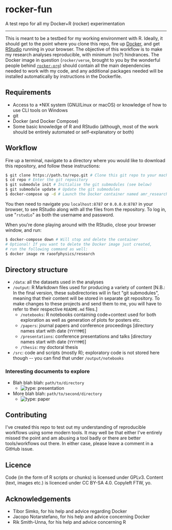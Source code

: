 # rocker-fun

A test repo for all my Docker+R (rocker) experimentation

---

This is meant to be a testbed for my working environment with R.
Ideally, it should get to the point where you clone this repo, fire up [Docker](https://www.docker.com/), and get [RStudio](https://www.rstudio.com/) running in your browser.
The objective of this workflow is to make my research analyses reproducible, with minimum (no?) hindrances.
The Docker image in question (`rocker/verse`, brought to you by the wonderful people behind [`rocker-org`](https://github.com/rocker-org)) should contain all the main dependencies needed to work with my code, and any additional packages needed will be installed automatically by instructions in the Dockerfile.

## Requirements

- Access to a \*NIX system (GNU/Linux or macOS) or knowledge of how to use CLI tools on Windows
- git
- Docker (and Docker Compose)
- Some basic knowledge of R and RStudio (although, most of the work should be entirely automated or self-explanatory or both)

## Workflow

Fire up a terminal, navigate to a directory where you would like to download this repository, and follow these instructions:

```bash
$ git clone https://path.to/repo.git # Clone this git repo to your machine
$ cd repo # Enter the git repository
$ git submodule init # Initialise the git submodules (see below)
$ git submodule update # Update the git submodules
$ docker-compose up -d # Launch the Docker container named amr_research
```

You then need to navigate you `localhost:8787` or `0.0.0.0:8787` in your browser, to see RStudio along with all the files from the repository.
To log in, use "`rstudio`" as both the username and password.

When you're done playing around with the RStudio, close your browser window, and run:

```bash
$ docker-compose down # Will stop and delete the container
# Optional! If you want to delete the Docker image just created,
# run the following command as well:
$ docker image rm raoofphysics/research
```

## Directory structure

- `/data`: all the datasets used in the analyses
- `/output`: R Markdown files used for producing a variety of content [N.B.: In the final version, these subdirectories will in fact "git submodules", meaning that their content will be stored in separate git repository. To make changes to these projects and send them to me, you will have to refer to their respective `README.md` files.]
    - `/notebooks`: R notebooks containing code+context used for both exploration as well as generation of plots for posters etc.
    - `/papers`: journal papers and conference proceedings [directory names start with date (`YYYYMM`)]
    - `/presentations`: conference presentations and talks [directory names start with date (`YYYYMM`)]
    - `/thesis`: my doctoral thesis
- `/src`: code and scripts (mostly R); exploratory code is not stored here though -- you can find that under `/output/notebooks`

### Interesting documents to explore

- Blah blah blah: `path/to/directory`
    - ![type: presentation](https://img.shields.io/badge/type-presentation-blue.svg)
- More blah blah: `path/to/second/directory`
    - ![type: paper](https://img.shields.io/badge/type-paper-blue.svg)

## Contributing

I've created this repo to test out my understanding of reproducible workflows using some modern tools.
It may well be that either I've entirely missed the point and am abusing a tool badly or there are better tools/workflows out there.
In either case, please leave a comment in a GitHub issue.

## Licence

Code (in the form of R scripts or chunks) is licensed under GPLv3.
Content (text, images etc.) is licenced under CC BY-SA 4.0.
Copyleft FTW, yo.

## Acknowledgements

- Tibor Simko, for his help and advice regarding Docker
- Jacopo Notarstefano, for his help and advice concerning Docker
- Rik Smith-Unna, for his help and advice concerning R

